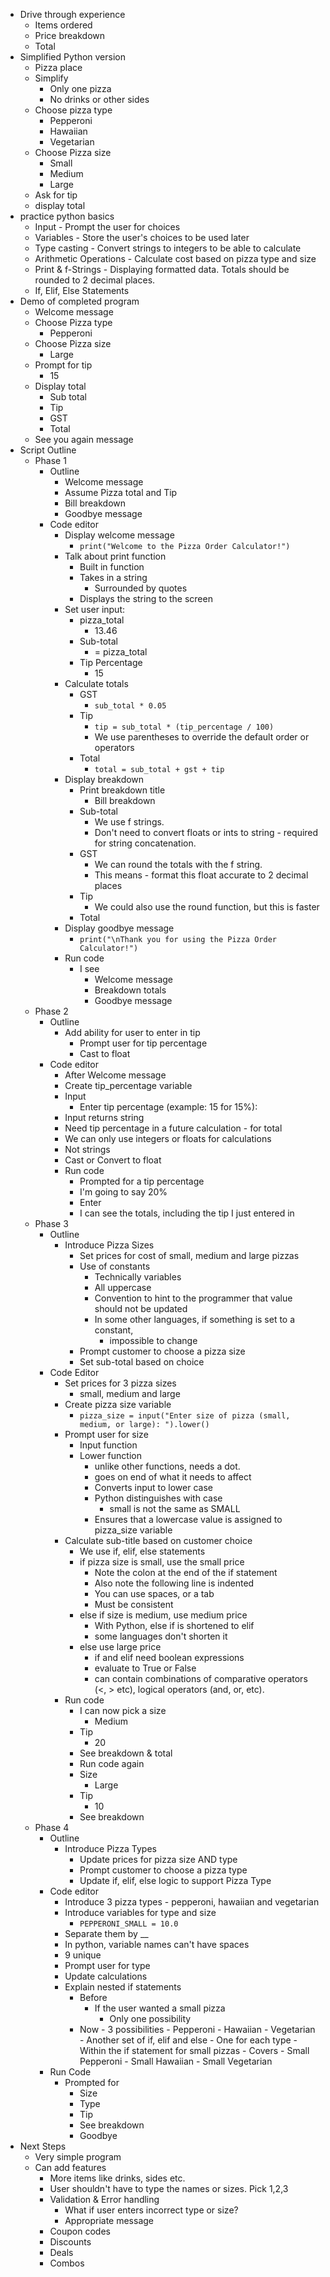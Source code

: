 - Drive through experience
	- Items ordered
	- Price breakdown
	- Total
- Simplified Python version
	- Pizza place
	- Simplify
		- Only one pizza
		- No drinks or other sides
	- Choose pizza type
		- Pepperoni
		- Hawaiian
		- Vegetarian
	- Choose Pizza size
		- Small
		- Medium
		- Large
	- Ask for tip
	- display total
- practice python basics
	- Input - Prompt the user for choices
	- Variables - Store the user's choices to be used later
	- Type casting - Convert strings to integers to be able to calculate
	- Arithmetic Operations - Calculate cost based on pizza type and size
	- Print & f-Strings - Displaying formatted data. Totals should be rounded to 2 decimal places.
	- If, Elif, Else Statements
- Demo of completed program
	- Welcome message
	- Choose Pizza type
		- Pepperoni
	- Choose Pizza size
		- Large
	- Prompt for tip
		- 15
	- Display total
		- Sub total
		- Tip
		- GST
		- Total
	- See you again message
- Script Outline
	- Phase 1 
		- Outline
			- Welcome message
			- Assume Pizza total and Tip
			- Bill breakdown
			- Goodbye message
		- Code editor
			- Display welcome message
				- `print("Welcome to the Pizza Order Calculator!")`
			- Talk about print function
				- Built in function
				- Takes in a string
					- Surrounded by quotes
				- Displays the string to the screen
			- Set user input:
				- pizza_total
					- 13.46
				- Sub-total
					- = pizza_total
				- Tip Percentage
					- 15
			- Calculate totals
				- GST
					- `sub_total * 0.05`
				- Tip
					- `tip = sub_total * (tip_percentage / 100)`
					- We use parentheses to override the default order or operators
				- Total
					- `total = sub_total + gst + tip`
			- Display breakdown
				- Print breakdown title
					- Bill breakdown
				- Sub-total
					- We use f strings.
					- Don't need to convert floats or ints to string - required for string concatenation.
				- GST
					- We can round the totals with the f string.
					- This means - format this float accurate to 2 decimal places
				- Tip
					- We could also use the round function, but this is faster
				- Total
			- Display goodbye message
				- `print("\nThank you for using the Pizza Order Calculator!")`
			- Run code
				- I see
					- Welcome message
					- Breakdown totals
					- Goodbye message
	- Phase 2
		- Outline
			- Add ability for user to enter in tip
				- Prompt user for tip percentage
				- Cast to float
		- Code editor
			- After Welcome message
			- Create tip_percentage variable
			- Input
				- Enter tip percentage (example: 15 for 15%):
			- Input returns string
			- Need tip percentage in a future calculation - for total
			- We can only use integers or floats for calculations
			- Not strings
			- Cast or Convert to float
			- Run code
				- Prompted for a tip percentage
				- I'm going to say 20%
				- Enter
				- I can see the totals, including the tip I just entered in
	- Phase 3
		- Outline
			- Introduce Pizza Sizes
				- Set prices for cost of small, medium and large pizzas
				- Use of constants
					- Technically variables
					- All uppercase
					- Convention to hint to the programmer that value should not be updated
					- In some other languages, if something is set to a constant,
						- impossible to change
				- Prompt customer to choose a pizza size
				- Set sub-total based on choice
		- Code Editor
			- Set prices for 3 pizza sizes
				- small, medium and large
			- Create pizza size variable
				- `pizza_size = input("Enter size of pizza (small, medium, or large): ").lower()`
			- Prompt user for size
				- Input function
				- Lower function
					- unlike other functions, needs a dot.
					- goes on end of what it needs to affect
					- Converts input to lower case
					- Python distinguishes with case
						- small is not the same as SMALL
					- Ensures that a lowercase value is assigned to pizza_size variable
			- Calculate sub-title based on customer choice
				- We use if, elif, else statements
				- if pizza size is small, use the small price
					- Note the colon at the end of the if statement
					- Also note the following line is indented
					- You can use spaces, or a tab
					- Must be consistent
				- else if size is medium, use medium price
					- With Python, else if is shortened to elif
					- some languages don't shorten it
				- else use large price
					- if and elif need boolean expressions 
					- evaluate to True or False
					- can contain combinations of comparative operators (<, > etc), logical operators (and, or, etc).
			- Run code
				- I can now pick a size
					- Medium
				- Tip
					- 20
				- See breakdown & total
				- Run code again
				- Size
					- Large
				- Tip
					- 10
				- See breakdown
	- Phase 4
		- Outline
			- Introduce Pizza Types
				- Update prices for pizza size AND type
				- Prompt customer to choose a pizza type
				- Update if, elif, else logic to support Pizza Type
		- Code editor
			- Introduce 3 pizza types - pepperoni, hawaiian and vegetarian
			- Introduce variables for type and size
				- `PEPPERONI_SMALL = 10.0`
			- Separate them by __
			- In python, variable names can't have spaces
			- 9 unique 
			- Prompt user for type
			- Update calculations
			- Explain nested if statements
				- Before
					- If the user wanted a small pizza
						- Only one possibility
				- Now
								- 3 possibilities
									- Pepperoni
									- Hawaiian
									- Vegetarian
							- Another set of if, elif and else
								- One for each type
								- Within the if statement for small pizzas
								- Covers 
									- Small Pepperoni
									- Small Hawaiian
									- Small Vegetarian
		- Run Code
			- Prompted for 
				- Size
				- Type
				- Tip
				- See breakdown
				- Goodbye
- Next Steps
	- Very simple program
	- Can add features
		- More items like drinks, sides etc.
		- User shouldn't have to type the names or sizes. Pick 1,2,3
		- Validation & Error handling
			- What if user enters incorrect type or size?
			- Appropriate message
		- Coupon codes
		- Discounts
		- Deals
		- Combos